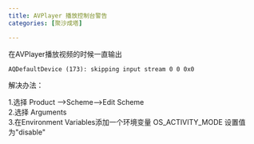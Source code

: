 ```yaml
---
title: AVPlayer 播放控制台警告
categories: [聚沙成塔]

---
```


在AVPlayer播放视频的时候一直输出

```
AQDefaultDevice (173): skipping input stream 0 0 0x0
```

解决办法：

1.选择 Product -->Scheme-->Edit Scheme  
2.选择 Arguments  
3.在Environment Variables添加一个环境变量 OS_ACTIVITY_MODE 设置值为"disable"
